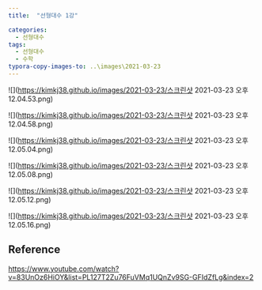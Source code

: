 ```yaml
---
title:  "선형대수 1강"

categories:
  - 선형대수
tags:
  - 선형대수
  - 수학
typora-copy-images-to: ..\images\2021-03-23
---
```


![](https://kimkj38.github.io/images/2021-03-23/스크린샷 2021-03-23 오후 12.04.53.png)

![](https://kimkj38.github.io/images/2021-03-23/스크린샷 2021-03-23 오후 12.04.58.png)

![](https://kimkj38.github.io/images/2021-03-23/스크린샷 2021-03-23 오후 12.05.04.png)

![](https://kimkj38.github.io/images/2021-03-23/스크린샷 2021-03-23 오후 12.05.08.png)

![](https://kimkj38.github.io/images/2021-03-23/스크린샷 2021-03-23 오후 12.05.12.png)

![](https://kimkj38.github.io/images/2021-03-23/스크린샷 2021-03-23 오후 12.05.16.png)

## Reference
<https://www.youtube.com/watch?v=83UnOz6HiOY&list=PL127T2Zu76FuVMq1UQnZv9SG-GFIdZfLg&index=2>
